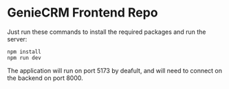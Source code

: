 # GenieCRM Frontend Repo

Just run these commands to install the required packages and run the server:

    npm install
    npm run dev

The application will run on port 5173 by deafult, and will need to connect on the backend on port 8000.
